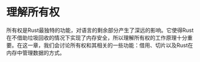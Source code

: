 # 理解所有权

所有权是Rust最独特的功能，对语言的剩余部分产生了深远的影响。它使得Rust在不借助垃圾回收的情况下实现了内存安全，所以理解所有权的工作原理十分重要。在这一章，我们会讨论所有权和其相关的一些功能：借用、切片以及Rust在内存中管理数据的方式。